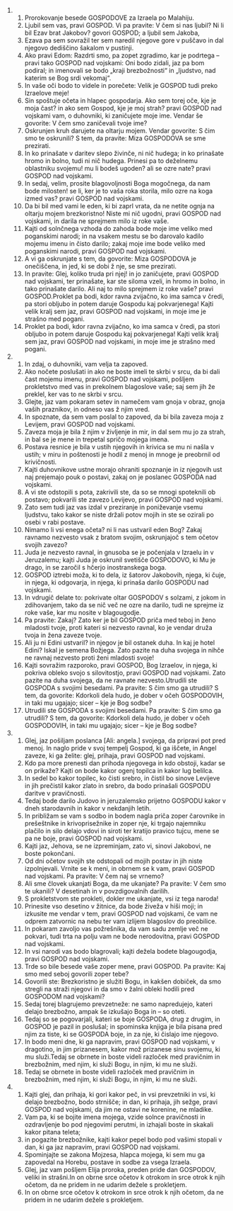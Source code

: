 <ol>
  <li>
    <ol>
      <li>Prorokovanje besede GOSPODOVE za Izraela po Malahiju.</li>
      <li>Ljubil sem vas, pravi GOSPOD. Vi pa pravite: V čem si nas ljubil? Ni li bil Ezav brat Jakobov? govori GOSPOD; a ljubil sem Jakoba,</li>
      <li>Ezava pa sem sovražil ter sem naredil njegove gore v puščavo in dal njegovo dediščino šakalom v pustinji.</li>
      <li>Ako pravi Edom: Razdrti smo, pa zopet zgradimo, kar je podrtega – pravi tako GOSPOD nad vojskami: Oni bodo zidali, jaz pa bom podiral; in imenovali se bodo „kraji brezbožnosti“ in „ljudstvo, nad katerim se Bog srdi vekomaj“.</li>
      <li>In vaše oči bodo to videle in porečete: Velik je GOSPOD tudi preko Izraelove meje!</li>
      <li>Sin spoštuje očeta in hlapec gospodarja. Ako sem torej oče, kje je moja čast? in ako sem Gospod, kje je moj strah? pravi GOSPOD nad vojskami vam, o duhovniki, ki zaničujete moje ime. Vendar še govorite: V čem smo zaničevali tvoje ime?</li>
      <li>Oskrunjen kruh darujete na oltarju mojem. Vendar govorite: S čim smo te oskrunili? S tem, da pravite: Miza GOSPODOVA se sme prezirati.</li>
      <li>In ko prinašate v daritev slepo živinče, ni nič hudega; in ko prinašate hromo in bolno, tudi ni nič hudega. Prinesi pa to deželnemu oblastniku svojemu! mu li bodeš ugoden? ali se ozre nate? pravi GOSPOD nad vojskami.</li>
      <li>In sedaj, velim, prosite blagovoljnosti Boga mogočnega, da nam bode milosten! se li, ker je to vaša roka storila, milo ozre na koga izmed vas? pravi GOSPOD nad vojskami.</li>
      <li>Da bi bil med vami le eden, ki bi zaprl vrata, da ne netite ognja na oltarju mojem brezkoristno! Niste mi nič ugodni, pravi GOSPOD nad vojskami, in darila ne sprejmem milo iz roke vaše.</li>
      <li>Kajti od solnčnega vzhoda do zahoda bode moje ime veliko med poganskimi narodi; in na vsakem mestu se bo darovalo kadilo mojemu imenu in čisto darilo; zakaj moje ime bode veliko med poganskimi narodi, pravi GOSPOD nad vojskami.</li>
      <li>A vi ga oskrunjate s tem, da govorite: Miza GOSPODOVA je onečiščena, in jed, ki se dobi ž nje, se sme prezirati.</li>
      <li>In pravite: Glej, koliko truda pri njej! in jo zaničujete, pravi GOSPOD nad vojskami, ter prinašate, kar ste siloma vzeli, in hromo in bolno, in tako prinašate darilo. Ali naj to milo sprejmem iz roke vaše? pravi GOSPOD.Proklet pa bodi, kdor ravna zvijačno, ko ima samca v čredi, pa stori obljubo in potem daruje Gospodu kaj pokvarjenega! Kajti velik kralj sem jaz, pravi GOSPOD nad vojskami, in moje ime je strašno med pogani.</li>
      <li>Proklet pa bodi, kdor ravna zvijačno, ko ima samca v čredi, pa stori obljubo in potem daruje Gospodu kaj pokvarjenega! Kajti velik kralj sem jaz, pravi GOSPOD nad vojskami, in moje ime je strašno med pogani.</li>
    </ol>
  </li>
  <li>
    <ol>
      <li>In zdaj, o duhovniki, vam velja ta zapoved.</li>
      <li>Ako nočete poslušati in ako ne boste imeli te skrbi v srcu, da bi dali čast mojemu imenu, pravi GOSPOD nad vojskami, pošljem prokletstvo med vas in prekolnem blagoslove vaše; saj sem jih že preklel, ker vas to ne skrbi v srcu.</li>
      <li>Glejte, jaz vam pokaram setev in namečem vam gnoja v obraz, gnoja vaših praznikov, in odneso vas ž njim vred.</li>
      <li>In spoznate, da sem vam poslal to zapoved, da bi bila zaveza moja z Levijem, pravi GOSPOD nad vojskami.</li>
      <li>Zaveza moja je bila ž njim v življenje in mir, in dal sem mu jo za strah, in bal se je mene in trepetal spričo mojega imena.</li>
      <li>Postava resnice je bila v ustih njegovih in krivica se mu ni našla v ustih; v miru in poštenosti je hodil z menoj in mnoge je preobrnil od krivičnosti.</li>
      <li>Kajti duhovnikove ustne morajo ohraniti spoznanje in iz njegovih ust naj prejemajo pouk o postavi, zakaj on je poslanec GOSPODA nad vojskami.</li>
      <li>A vi ste odstopili s pota, zakrivili ste, da so se mnogi spoteknili ob postavo; pokvarili ste zavezo Levijevo, pravi GOSPOD nad vojskami.</li>
      <li>Zato sem tudi jaz vas izdal v preziranje in poniževanje vsemu ljudstvu, tako kakor se niste držali potov mojih in ste se ozirali po osebi v rabi postave.</li>
      <li>Nimamo li vsi enega očeta? ni li nas ustvaril eden Bog? Zakaj ravnamo nezvesto vsak z bratom svojim, oskrunjajoč s tem očetov svojih zavezo?</li>
      <li>Juda je nezvesto ravnal, in gnusoba se je počenjala v Izraelu in v Jeruzalemu; kajti Juda je oskrunil svetišče GOSPODOVO, ki Mu je drago, in se zaročil s hčerjo inostranskega boga.</li>
      <li>GOSPOD iztrebi moža, ki to dela, iz šatorov Jakobovih, njega, ki čuje, in njega, ki odgovarja, in njega, ki prinaša darilo GOSPODU nad vojskami.</li>
      <li>In vdrugič delate to: pokrivate oltar GOSPODOV s solzami, z jokom in zdihovanjem, tako da se nič več ne ozre na darilo, tudi ne sprejme iz roke vaše, kar mu nosite v blagougodje.</li>
      <li>Pa pravite: Zakaj? Zato ker je bil GOSPOD priča med teboj in ženo mladosti tvoje, proti kateri si nezvesto ravnal, ko je vendar druža tvoja in žena zaveze tvoje.</li>
      <li>Ali ju ni Edini ustvaril? in njegov je bil ostanek duha. In kaj je hotel Edini? Iskal je semena Božjega. Zato pazite na duha svojega in nihče ne ravnaj nezvesto proti ženi mladosti svoje!</li>
      <li>Kajti sovražim razporoko, pravi GOSPOD, Bog Izraelov, in njega, ki pokriva obleko svojo s silovitostjo, pravi GOSPOD nad vojskami. Zato pazite na duha svojega, da ne ravnate nezvesto.Utrudili ste GOSPODA s svojimi besedami. Pa pravite: S čim smo ga utrudili? S tem, da govorite: Kdorkoli dela hudo, je dober v očeh GOSPODOVIH, in taki mu ugajajo; sicer – kje je Bog sodbe?</li>
      <li>Utrudili ste GOSPODA s svojimi besedami. Pa pravite: S čim smo ga utrudili? S tem, da govorite: Kdorkoli dela hudo, je dober v očeh GOSPODOVIH, in taki mu ugajajo; sicer – kje je Bog sodbe?</li>
    </ol>
  </li>
  <li>
    <ol>
      <li>Glej, jaz pošiljam poslanca [Ali: angela.] svojega, da pripravi pot pred menoj. In naglo pride v svoj tempelj Gospod, ki ga iščete, in Angel zaveze, ki ga želite: glej, prihaja, pravi GOSPOD nad vojskami.</li>
      <li>Kdo pa more prenesti dan prihoda njegovega in kdo obstoji, kadar se on prikaže? Kajti on bode kakor ogenj topilca in kakor lug belilca.</li>
      <li>In sedel bo kakor topilec, ko čisti srebro, in čistil bo sinove Levijeve in jih prečistil kakor zlato in srebro, da bodo prinašali GOSPODU daritve v pravičnosti.</li>
      <li>Tedaj bode darilo Judovo in jeruzalemsko prijetno GOSPODU kakor v dneh starodavnih in kakor v nekdanjih letih.</li>
      <li>In približam se vam s sodbo in bodem nagla priča zoper čarovnike in prešeštnike in krivoprisežnike in zoper nje, ki trgajo najemniku plačilo in silo delajo vdovi in siroti ter kratijo pravico tujcu, mene se pa ne boje, pravi GOSPOD nad vojskami.</li>
      <li>Kajti jaz, Jehova, se ne izpreminjam, zato vi, sinovi Jakobovi, ne boste pokončani.</li>
      <li>Od dni očetov svojih ste odstopali od mojih postav in jih niste izpolnjevali. Vrnite se k meni, in obrnem se k vam, pravi GOSPOD nad vojskami. Pa pravite: V čem naj se vrnemo?</li>
      <li>Ali sme človek ukanjati Boga, da me ukanjate? Pa pravite: V čem smo te ukanili? V desetinah in v povzdigovalnih darilih.</li>
      <li>S prokletstvom ste prokleti, dokler me ukanjate, vsi iz tega naroda!</li>
      <li>Prinesite vso desetino v žitnice, da bode živeža v hiši moji; in izkusite me vendar v tem, pravi GOSPOD nad vojskami, če vam ne odprem zatvornic na nebu ter vam izlijem blagoslov do preobilice.</li>
      <li>In pokaram zavoljo vas požrešnika, da vam sadu zemlje več ne pokvari, tudi trta na polju vam ne bode nerodovitna, pravi GOSPOD nad vojskami.</li>
      <li>In vsi narodi vas bodo blagrovali; kajti dežela bodete blagougodja, pravi GOSPOD nad vojskami.</li>
      <li>Trde so bile besede vaše zoper mene, pravi GOSPOD. Pa pravite: Kaj smo med seboj govorili zoper tebe?</li>
      <li>Govorili ste: Brezkoristno je služiti Bogu, in kakšen dobiček, da smo stregli na straži njegovi in da smo v žalni obleki hodili pred GOSPODOM nad vojskami?</li>
      <li>Sedaj torej blagrujemo prevzetneže: ne samo napredujejo, kateri delajo brezbožno, ampak še izkušajo Boga in – so oteti.</li>
      <li>Tedaj so se pogovarjali, kateri se boje GOSPODA, drug z drugim, in GOSPOD je pazil in poslušal; in spominska knjiga je bila pisana pred njim za tiste, ki se GOSPODA boje, in za nje, ki čislajo ime njegovo.</li>
      <li>In bodo meni dne, ki ga napravim, pravi GOSPOD nad vojskami, v dragotino, in jim prizanesem, kakor mož prizanese sinu svojemu, ki mu služi.Tedaj se obrnete in boste videli razloček med pravičnim in brezbožnim, med njim, ki služi Bogu, in njim, ki mu ne služi.</li>
      <li>Tedaj se obrnete in boste videli razloček med pravičnim in brezbožnim, med njim, ki služi Bogu, in njim, ki mu ne služi.</li>
    </ol>
  </li>
  <li>
    <ol>
      <li>Kajti glej, dan prihaja, ki gori kakor peč, in vsi prevzetniki in vsi, ki delajo brezbožno, bodo strnišče; in dan, ki prihaja, jih sežge, pravi GOSPOD nad vojskami, da jim ne ostavi ne korenine, ne mladike.</li>
      <li>Vam pa, ki se bojite imena mojega, vzide solnce pravičnosti in ozdravljenje bo pod njegovimi perutmi, in izhajali boste in skakali kakor pitana teleta;</li>
      <li>in pogazite brezbožnike, kajti kakor pepel bodo pod vašimi stopali v dan, ki ga jaz napravim, pravi GOSPOD nad vojskami.</li>
      <li>Spominjajte se zakona Mojzesa, hlapca mojega, ki sem mu ga zapovedal na Horebu, postave in sodbe za vsega Izraela.</li>
      <li>Glej, jaz vam pošljem Elija proroka, preden pride dan GOSPODOV, veliki in strašni.In on obrne srce očetov k otrokom in srce otrok k njih očetom, da ne pridem in ne udarim dežele s prokletjem.</li>
      <li>In on obrne srce očetov k otrokom in srce otrok k njih očetom, da ne pridem in ne udarim dežele s prokletjem.</li>
    </ol>
  </li>
</ol>